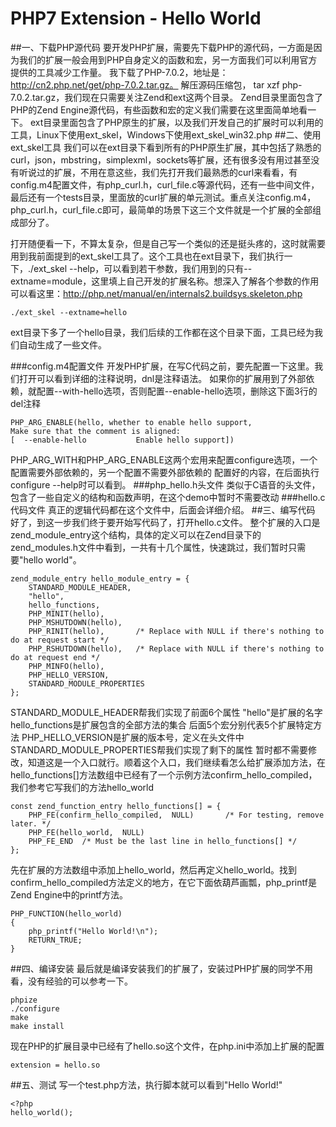 # PHP7 Extension - Hello World
##一、下载PHP源代码
要开发PHP扩展，需要先下载PHP的源代码，一方面是因为我们的扩展一般会用到PHP自身定义的函数和宏，另一方面我们可以利用官方提供的工具减少工作量。
我下载了PHP-7.0.2，地址是：http://cn2.php.net/get/php-7.0.2.tar.gz。
解压源码压缩包， tar xzf php-7.0.2.tar.gz，我们现在只需要关注Zend和ext这两个目录。
Zend目录里面包含了PHP的Zend Engine源代码，有些函数和宏的定义我们需要在这里面简单地看一下。
ext目录里面包含了PHP原生的扩展，以及我们开发自己的扩展时可以利用的工具，Linux下使用ext_skel，Windows下使用ext_skel_win32.php
##二、使用ext_skel工具
我们可以在ext目录下看到所有的PHP原生扩展，其中包括了熟悉的curl，json，mbstring，simplexml，sockets等扩展，还有很多没有用过甚至没有听说过的扩展，不用在意这些，我们先打开我们最熟悉的curl来看看，有config.m4配置文件，有php_curl.h，curl_file.c等源代码，还有一些中间文件，最后还有一个tests目录，里面放的curl扩展的单元测试。重点关注config.m4，php_curl.h，curl_file.c即可，最简单的场景下这三个文件就是一个扩展的全部组成部分了。

打开随便看一下，不算太复杂，但是自己写一个类似的还是挺头疼的，这时就需要用到我前面提到的ext_skel工具了。这个工具也在ext目录下，我们执行一下，./ext_skel --help，可以看到若干参数，我们用到的只有--extname=module，这里填上自己开发的扩展名称。想深入了解各个参数的作用可以看这里：http://php.net/manual/en/internals2.buildsys.skeleton.php
```shell
./ext_skel --extname=hello
```
ext目录下多了一个hello目录，我们后续的工作都在这个目录下面，工具已经为我们自动生成了一些文件。

###config.m4配置文件
开发PHP扩展，在写C代码之前，要先配置一下这里。我们打开可以看到详细的注释说明，dnl是注释语法。
如果你的扩展用到了外部依赖，就配置--with-hello选项，否则配置--enable-hello选项，删除这下面3行的del注释
```
PHP_ARG_ENABLE(hello, whether to enable hello support,
Make sure that the comment is aligned:
[  --enable-hello           Enable hello support])
```
PHP_ARG_WITH和PHP_ARG_ENABLE这两个宏用来配置configure选项，一个配置需要外部依赖的，另一个配置不需要外部依赖的
配置好的内容，在后面执行configure --help时可以看到。
###php_hello.h头文件
类似于C语音的头文件，包含了一些自定义的结构和函数声明，在这个demo中暂时不需要改动
###hello.c代码文件
真正的逻辑代码都在这个文件中，后面会详细介绍。
##三、编写代码
好了，到这一步我们终于要开始写代码了，打开hello.c文件。
整个扩展的入口是zend_module_entry这个结构，具体的定义可以在Zend目录下的zend_modules.h文件中看到，一共有十几个属性，快速跳过，我们暂时只需要"hello world"。
```
zend_module_entry hello_module_entry = {
    STANDARD_MODULE_HEADER,
    "hello",
    hello_functions,
    PHP_MINIT(hello),
    PHP_MSHUTDOWN(hello),
    PHP_RINIT(hello),       /* Replace with NULL if there's nothing to do at request start */
    PHP_RSHUTDOWN(hello),   /* Replace with NULL if there's nothing to do at request end */
    PHP_MINFO(hello),
    PHP_HELLO_VERSION,
    STANDARD_MODULE_PROPERTIES
};
```
STANDARD_MODULE_HEADER帮我们实现了前面6个属性
"hello"是扩展的名字
hello_functions是扩展包含的全部方法的集合
后面5个宏分别代表5个扩展特定方法
PHP_HELLO_VERSION是扩展的版本号，定义在头文件中
STANDARD_MODULE_PROPERTIES帮我们实现了剩下的属性
暂时都不需要修改，知道这是一个入口就行。顺着这个入口，我们继续看怎么给扩展添加方法，在hello_functions[]方法数组中已经有了一个示例方法confirm_hello_compiled，我们参考它写我们的方法hello_world
```
const zend_function_entry hello_functions[] = {
    PHP_FE(confirm_hello_compiled,  NULL)       /* For testing, remove later. */
    PHP_FE(hello_world,  NULL)
    PHP_FE_END  /* Must be the last line in hello_functions[] */
};
```
先在扩展的方法数组中添加上hello_world，然后再定义hello_world。找到confirm_hello_compiled方法定义的地方，在它下面依葫芦画瓢，php_printf是Zend Engine中的printf方法。
```
PHP_FUNCTION(hello_world)
{
    php_printf("Hello World!\n");
    RETURN_TRUE;
}
```
##四、编译安装
最后就是编译安装我们的扩展了，安装过PHP扩展的同学不用看，没有经验的可以参考一下。
```
phpize
./configure
make
make install
```
现在PHP的扩展目录中已经有了hello.so这个文件，在php.ini中添加上扩展的配置
```
extension = hello.so
```
##五、测试
写一个test.php方法，执行脚本就可以看到"Hello World!"
```
<?php
hello_world();
```
